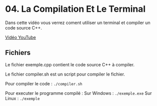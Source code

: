 # 04. La Compilation Et Le Terminal

Dans cette vidéo vous verrez coment utiliser un terminal et compiler un code source C++.

[Vidéo YouTube](https://youtu.be/haR28ETdV10)


## Fichiers

Le fichier exemple.cpp contient le code source C++ à compiler.

Le fichier compiler.sh est un script pour compiler le fichier.


Pour compiler le code :
`./compiler.sh`

Pour executer le programme compilé :
Sur Windows :
`./exemple.exe`
Sur Linux :
`./exemple`

